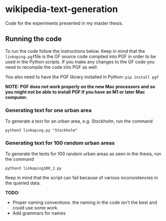 # wikipedia-text-generation

Code for the experiments presented in my master thesis.

## Running the code

To run the code follow the instructions below. Keep in mind that the ```linkoping.pgf```file is the GF source code compiled into PGF in order to be used in the Python scripts. If you make any changes to the GF code you need to recompile the code into PGF as well. 

You also need to have the PGF library installed in Python: ```pip install pgf```

**NOTE: PGF does not work properly on the new Mac processors and so you might not be able to install PGF if you have an M1 or later Mac computer.**

### Generating text for one urban area

To generate a text for an urban area, e.g. Stockholm, run the command

```python3 linkoping.py "Stockholm"```

### Generating text for 100 random urban areas

To generate the texts for 100 random urban areas as seen in the thesis, run the command

```python3 linkoping100_2.py```

Keep in mind that the script can fail because of various inconsistencies in the queried data. 


**TODO:**
- Proper naming conventions: the naming in the code isn't the best and could use some work.
- Add grammars for names

